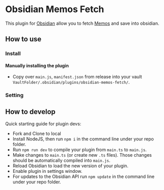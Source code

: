 # Obsidian Memos Fetch

This plugin for [Obsidian](https://obsidian.md) allow you to fetch [Memos](https://github.com/usememos/memos) and save into obsidian. 

## How to use

### Install

#### Manually installing the plugin

- Copy over `main.js`, `manifest.json` from release into your vault `VaultFolder/.obsidian/plugins/obsidian-memos-fetch/`.

### Setting

## How to develop

Quick starting guide for plugin devs:

- Fork and Clone to local
- Install NodeJS, then run `npm i` in the command line under your repo folder.
- Run `npm run dev` to compile your plugin from `main.ts` to `main.js`.
- Make changes to `main.ts` (or create new `.ts` files). Those changes should be automatically compiled into `main.js`.
- Reload Obsidian to load the new version of your plugin.
- Enable plugin in settings window.
- For updates to the Obsidian API run `npm update` in the command line under your repo folder.
